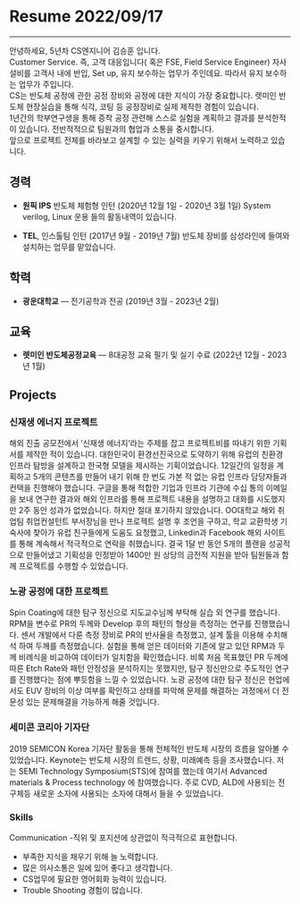 # Resume 2022/09/17

---

안녕하세요, 5년차 CS엔지니어 김승훈 입니다.
<br/>
Customer Service. 즉, 고객 대응입니다( 혹은 FSE, Field Service Engineer) 자사 설비를 고객사 내에 
반입, Set up, 유지 보수하는 업무가 주인데요. 따라서 유지 보수하는 업무가 주입니다.
<br/>
CS는 반도체 공정에 관한 공정 장비와 공정에 대한 지식이 가장 중요합니다.
렛미인 반도체 현장실습을 통해 식각, 코팅 등 공정장비로 실제 제작한 경험이 있습니다.
<br/>
1년간의 학부연구생을 통해 증착 공정 관련해 스스로 실험을 계획하고 결과를 분석한적이 있습니다.
전반적적으로 팀원과의 협업과 소통을 중시합니다.
<br/>
앞으로 프로젝트 전체를 바라보고 설계할 수 있는 실력을 키우기 위해서 노력하고 있습니다.

## 경력

- **원픽 IPS** 반도체 체험형 인턴
  (2020년 12월 1일 - 2020년 3월 1일)
  System verilog, Linux 운용 들의 활동내역이 있습니다.
  
  
- **TEL**,  인스톨팀 인턴
  (2017년 9월 - 2019년 7월)
  반도체 장비를 삼성라인에 들여와 설치하는 업무를 맡았습니다.

## 학력

- **광운대학교** — 전기공학과 전공
  (2019년 3월 - 2023년 2월)

## 교육

- **렛미인 반도체공정교육** — 8대공정 교육 필기 및 실기 수료
  (2022년 12월 - 2023년 1월)

## Projects

### 신재생 에너지 프로젝트

해외 진출 공모전에서 ’신재생 에너지‘라는 주제를 잡고 프로젝트비를 따내기 위한 기획서를 제작한 적이 있습니다. 대한민국이 환경선진국으로 도약하기 위해 유럽의 친환경 인프라 탐방을 설계하고 한국형 모델을 제시하는 기획이었습니다. 12일간의 일정을 계획하고 5개의 콘텐츠를 만들어 내기 위해 한 번도 가본 적 없는 유럽 인프라 담당자들과 컨택을 진행해야 했습니다. 구글을 통해 적합한 기업과 인프라 기관에 수십 통의 이메일을 보내 연구한 결과와 해외 인프라를 통해 프로젝트 내용을 설명하고 대화를 시도했지만 2주 동안 성과가 없었습니다. 하지만 절대 포기하지 않았습니다. OO대학교 해외 취업팀 취업컨설턴트 부서장님을 만나 프로젝트 설명 후 조언을 구하고, 학교 교환학생 기숙사에 찾아가 유럽 친구들에게 도움도 요청했고, Linkedin과 Facebook 해외 사이트를 통해 계속해서 적극적으로 연락을 취했습니다. 결국 1달 반 동안 5개의 플랜을 성공적으로 만들어냈고 기획성을 인정받아 1400만 원 상당의 금전적 지원을 받아 팀원들과 함께 프로젝트를 수행할 수 있었습니다.

### 노광 공정에 대한 프로젝트

Spin Coating에 대한 탐구 정신으로 지도교수님께 부탁해 실습 외 연구를 했습니다. RPM을 변수로 PR의 두께와 Develop 후의 패턴의 형상을 측정하는 연구를 진행했습니다. 센서 개발에서 다룬 측정 장비로 PR의 반사율을 측정했고, 설계 툴을 이용해 수치해석 하여 두께를 측정했습니다. 실험을 통해 얻은 데이터와 기존에 알고 있던 RPM과 두께 비례식을 비교하여 데이터가 일치함을 확인했습니다. 비록 처음 목표했던 PR 두께에 따른 Etch Rate와 패턴 안정성을 분석하지는 못했지만, 탐구 정신만으로 주도적인 연구를 진행했다는 점에 뿌듯함을 느낄 수 있었습니다. 노광 공정에 대한 탐구 정신은 현업에서도 EUV 장비의 이상 여부를 확인하고 상태를 파악해 문제를 해결하는 과정에서 더 전문성 있는 문제해결을 가능하게 해줄 것입니다.

 ### 세미콘 코리아 기자단
 
 2019 SEMICON Korea 기자단 활동을 통해 전체적인 반도체 시장의 흐름을 알아볼 수 있었습니다. Keynote는 반도체 시장의 트렌드,
 상황, 미래예측 등을 조사했습니다. 저는 SEMI Technology Symposium(STS)에 참여를 했는데 여기서 Advanced materials & Process 
 technology 에 참여했습니다. 주로 CVD, ALD에 사용되는 전구체등 새로운 소자에 사용되는 소자에 대해서 들을 수 있었습니다.
 
### Skills

Communication 
-직위 및 포지션에 상관없이 적극적으로 표현합니다.
- 부족한 지식을 채우기 위해 늘 노력합니다.
- 많은 의사소통은 일에 있어 좋다고 생각합니다.
- CS업무에 필요한 영어회화 능력이 있습니다.
- Trouble Shooting 경험이 많습니다.
